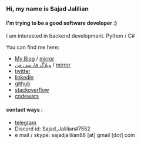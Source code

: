 ### Hi, my name is Sajad Jalilian
#### I'm trying to be a good software developer :)
I am interested in backend development. Python / C#


You can find me here:
- [My Blog](https://sajadjalilian.blogspot.com) / [mirror](https://medium.com/@SajadJ)
-  [وبلاگ فارسی من](https://sajadjalilian-fa.blogspot.com/)  /  [mirror](https://virgool.io/@SajadJ)
- [twitter](https://twitter.com/Sajad_Jalilian)
- [linkedin](https://linkedin.com/in/sajadjalilian)
- [github](https://github.com/SajadJalilian)
- [stackoverflow](https://stackoverflow.com/users/9545326/sajad-jalilian)
- [codewars](https://www.codewars.com/users/SajadJalilian)


#### contact ways :
- [telegram](https://t.me/sajadjalilian)
- Discord id: Sajad_Jalilian#7552
- e mail / skype: sajadjalilian88 [at] gmail [dot] com
